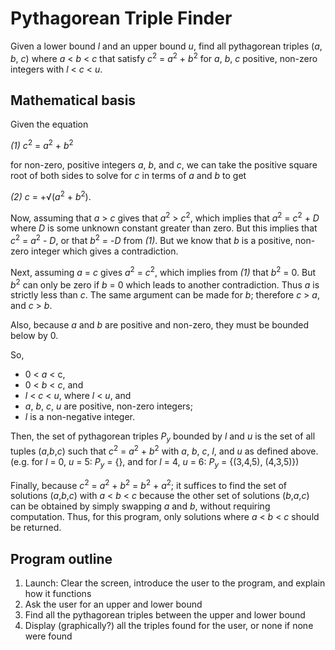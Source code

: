 # Pythagorean Triple Finder

Given a lower bound  *l* and an upper bound *u*, find all pythagorean triples (*a*, *b*, *c*) where *a* &lt; *b* &lt; *c* that satisfy *c*<sup>2</sup> = *a*<sup>2</sup> + *b*<sup>2</sup> for *a*, *b*, *c* positive, non-zero integers with *l* &lt; *c* &lt; *u*.

## Mathematical basis

Given the equation

*(1)* *c*<sup>2</sup> = *a*<sup>2</sup> + *b*<sup>2</sup>

for non-zero, positive integers *a*, *b*, and *c*, we can take the positive square root of both sides to solve for *c* in terms of *a* and *b* to get

*(2)* *c* = +&radic;(*a*<sup>2</sup> + *b*<sup>2</sup>).

Now, assuming that *a* &gt; *c* gives that *a*<sup>2</sup> &gt; *c*<sup>2</sup>, which implies that *a*<sup>2</sup> = *c*<sup>2</sup> + *D* where *D* is some unknown constant greater than zero. But this implies that *c*<sup>2</sup> = *a*<sup>2</sup> - *D*, or that *b*<sup>2</sup> = -*D* from *(1)*. But we know that *b* is a positive, non-zero integer which gives a contradiction.

Next, assuming *a* = *c* gives *a*<sup>2</sup> = *c*<sup>2</sup>, which implies from *(1)* that *b*<sup>2</sup> = 0. But *b*<sup>2</sup> can only be zero if *b* = 0 which leads to another contradiction. Thus *a* is strictly less than *c*. The same argument can be made for *b*; therefore *c* > *a*, and *c* > *b*.
      
Also, because *a* and *b* are positive and non-zero, they must be bounded below by 0.

So,
* 0 &lt; *a* &lt; c,
* 0 &lt; *b* &lt; *c*, and
* *l* &lt; *c* &lt; *u*, where *l* < *u*, and
* *a*, *b*, *c*, *u* are positive, non-zero integers;
* *l* is a non-negative integer.

Then, the set of pythagorean triples *P<sub>y</sub>* bounded by *l* and *u* is the set of all tuples (*a*,*b*,*c*) such that *c*<sup>2</sup> = *a*<sup>2</sup> + *b*<sup>2</sup>  with *a*, *b*, *c*, *l*, and *u* as defined above. (e.g. for *l* = 0, *u* = 5: *P<sub>y</sub>* = {}, and for *l* = 4, *u* = 6: *P<sub>y</sub>* = {(3,4,5), (4,3,5)})

Finally, because *c*<sup>2</sup> = *a*<sup>2</sup> + *b*<sup>2</sup> = *b*<sup>2</sup> + *a*<sup>2</sup>; it suffices to find the set of solutions (*a*,*b*,*c*) with *a* &lt; *b* &lt; *c* because the other set of solutions (*b*,*a*,*c*) can be obtained by simply swapping *a* and *b*, without requiring computation. Thus, for this program, only solutions where *a* &lt; *b* &lt; *c* should be returned.

## Program outline

1. Launch: Clear the screen, introduce the user to the program, and explain how it functions
2. Ask the user for an upper and lower bound
3. Find all the pythagorean triples between the upper and lower bound
4. Display (graphically?) all the triples found for the user, or none if none were found
